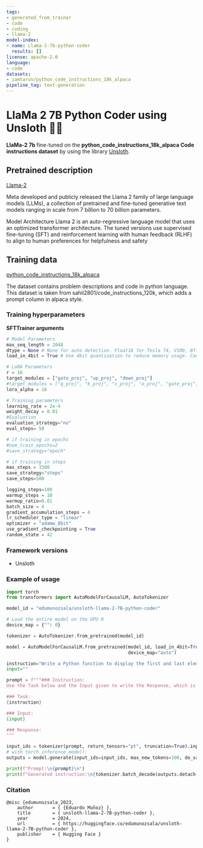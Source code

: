 ```yaml
---
tags:
- generated_from_trainer
- code
- coding
- llama-2
model-index:
- name: Llama-2-7b-python-coder
  results: []
license: apache-2.0
language:
- code
datasets:
- iamtarun/python_code_instructions_18k_alpaca
pipeline_tag: text-generation
---
```



# LlaMa 2 7B Python Coder using Unsloth 👩‍💻 

**LlaMa-2 7b** fine-tuned on the **python_code_instructions_18k_alpaca Code instructions dataset** by using the library [Unsloth](https://github.com/unslothai/unsloth).


## Pretrained description

[Llama-2](https://huggingface.co/meta-llama/Llama-2-7b)

Meta developed and publicly released the Llama 2 family of large language models (LLMs), a collection of pretrained and fine-tuned generative text models ranging in scale from 7 billion to 70 billion parameters.

Model Architecture Llama 2 is an auto-regressive language model that uses an optimized transformer architecture. The tuned versions use supervised fine-tuning (SFT) and reinforcement learning with human feedback (RLHF) to align to human preferences for helpfulness and safety

## Training data

[python_code_instructions_18k_alpaca](https://huggingface.co/datasets/iamtarun/python_code_instructions_18k_alpaca)

The dataset contains problem descriptions and code in python language. This dataset is taken from sahil2801/code_instructions_120k, which adds a prompt column in alpaca style.

### Training hyperparameters

**SFTTrainer arguments**
```py
# Model Parameters
max_seq_length = 2048
dtype = None # None for auto detection. Float16 for Tesla T4, V100, Bfloat16 for Ampere+
load_in_4bit = True # Use 4bit quantization to reduce memory usage. Can be False.

# LoRA Parameters
r = 16
target_modules = ["gate_proj", "up_proj", "down_proj"]
#target_modules = ["q_proj", "k_proj", "v_proj", "o_proj", "gate_proj", "up_proj", "down_proj",],
lora_alpha = 16

# Training parameters
learning_rate = 2e-4
weight_decay = 0.01
#Evaluation
evaluation_strategy="no"
eval_steps= 50

# if training in epochs
#num_train_epochs=2
#save_strategy="epoch"

# if training in steps
max_steps = 1500
save_strategy="steps"
save_steps=500

logging_steps=100
warmup_steps = 10
warmup_ratio=0.01
batch_size = 4
gradient_accumulation_steps = 4
lr_scheduler_type = "linear"
optimizer = "adamw_8bit"
use_gradient_checkpointing = True
random_state = 42
```

### Framework versions
- Unsloth

### Example of usage

```py
import torch
from transformers import AutoModelForCausalLM, AutoTokenizer

model_id = "edumunozsala/unsloth-llama-2-7B-python-coder"

# Load the entire model on the GPU 0
device_map = {"": 0}

tokenizer = AutoTokenizer.from_pretrained(model_id)

model = AutoModelForCausalLM.from_pretrained(model_id, load_in_4bit=True, torch_dtype=torch.float16, 
                                             device_map="auto")

instruction="Write a Python function to display the first and last elements of a list."
input=""

prompt = f"""### Instruction:
Use the Task below and the Input given to write the Response, which is a programming code that can solve the Task.

### Task:
{instruction}

### Input:
{input}

### Response:
"""

input_ids = tokenizer(prompt, return_tensors="pt", truncation=True).input_ids.cuda()
# with torch.inference_mode():
outputs = model.generate(input_ids=input_ids, max_new_tokens=100, do_sample=True, top_p=0.9,temperature=0.3)

print(f"Prompt:\n{prompt}\n")
print(f"Generated instruction:\n{tokenizer.batch_decode(outputs.detach().cpu().numpy(), skip_special_tokens=True)[0][len(prompt):]}")

```

### Citation

```
@misc {edumunozsala_2023,
	author       = { {Eduardo Muñoz} },
	title        = { unsloth-llama-2-7B-python-coder },
	year         = 2024,
	url          = { https://huggingface.co/edumunozsala/unsloth-llama-2-7B-python-coder },
	publisher    = { Hugging Face }
}
```
